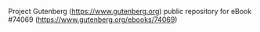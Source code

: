 Project Gutenberg (https://www.gutenberg.org) public repository for
eBook #74069 (https://www.gutenberg.org/ebooks/74069)
